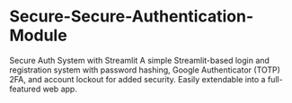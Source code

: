 # Secure-Secure-Authentication-Module
Secure Auth System with Streamlit A simple Streamlit-based login and registration system with password hashing, Google Authenticator (TOTP) 2FA, and account lockout for added security. Easily extendable into a full-featured web app.

